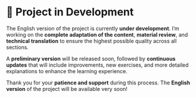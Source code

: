 # 🔧 Project in Development

The English version of the project is currently **under development**.
I’m working on the **complete adaptation of the content**, **material review**, and **technical translation** to ensure the highest possible quality across all sections.

A **preliminary version** will be released soon, followed by **continuous updates** that will include improvements, new exercises, and more detailed explanations to enhance the learning experience.

Thank you for your **patience and support** during this process.
The **English version** of the project will be available very soon!
